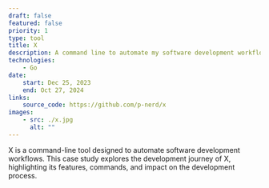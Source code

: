 ```yaml
---
draft: false
featured: false
priority: 1
type: tool
title: X
description: A command line to automate my software development workflow
technologies:
    - Go
date:
    start: Dec 25, 2023
    end: Oct 27, 2024
links:
    source_code: https://github.com/p-nerd/x
images:
    - src: ./x.jpg
      alt: ""
---
```


X is a command-line tool designed to automate software development workflows.
This case study explores the development journey of X, highlighting its features,
commands, and impact on the development process.
